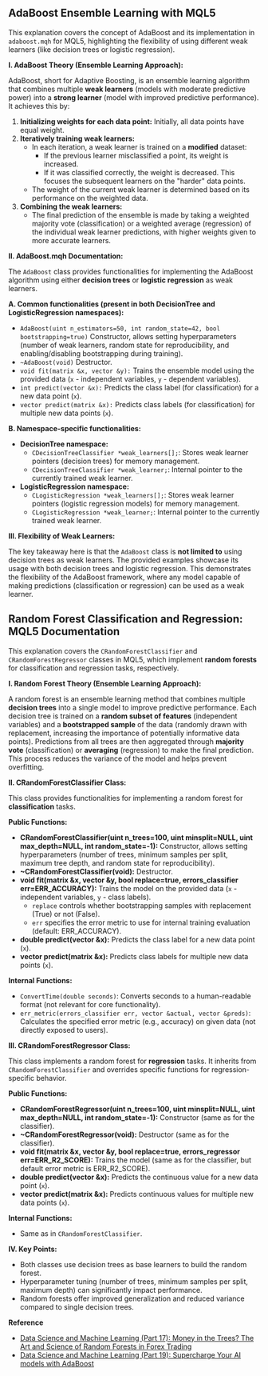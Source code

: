 ## AdaBoost Ensemble Learning with MQL5

This explanation covers the concept of AdaBoost and its implementation in `adaboost.mqh` for MQL5, highlighting the flexibility of using different weak learners (like decision trees or logistic regression).

**I. AdaBoost Theory (Ensemble Learning Approach):**

AdaBoost, short for Adaptive Boosting, is an ensemble learning algorithm that combines multiple **weak learners** (models with moderate predictive power) into a **strong learner** (model with improved predictive performance). It achieves this by:

1. **Initializing weights for each data point:** Initially, all data points have equal weight.
2. **Iteratively training weak learners:**
    * In each iteration, a weak learner is trained on a **modified** dataset:
        * If the previous learner misclassified a point, its weight is increased.
        * If it was classified correctly, the weight is decreased. This focuses the subsequent learners on the "harder" data points.
    * The weight of the current weak learner is determined based on its performance on the weighted data.
3. **Combining the weak learners:**
    * The final prediction of the ensemble is made by taking a weighted majority vote (classification) or a weighted average (regression) of the individual weak learner predictions, with higher weights given to more accurate learners.

**II. AdaBoost.mqh Documentation:**

The `AdaBoost` class provides functionalities for implementing the AdaBoost algorithm using either **decision trees** or **logistic regression** as weak learners.

**A. Common functionalities (present in both DecisionTree and LogisticRegression namespaces):**

* `AdaBoost(uint n_estimators=50, int random_state=42, bool bootstrapping=true)` Constructor, allows setting hyperparameters (number of weak learners, random state for reproducibility, and enabling/disabling bootstrapping during training).
* `~AdaBoost(void)` Destructor.
* `void fit(matrix &x, vector &y):` Trains the ensemble model using the provided data (`x` - independent variables, `y` - dependent variables).
* `int predict(vector &x):` Predicts the class label (for classification) for a new data point (`x`).
* `vector predict(matrix &x):` Predicts class labels (for classification) for multiple new data points (`x`).

**B. Namespace-specific functionalities:**

* **DecisionTree namespace:**
    * `CDecisionTreeClassifier *weak_learners[];`: Stores weak learner pointers (decision trees) for memory management.
    * `CDecisionTreeClassifier *weak_learner;`: Internal pointer to the currently trained weak learner.
* **LogisticRegression namespace:**
    * `CLogisticRegression *weak_learners[];`: Stores weak learner pointers (logistic regression models) for memory management.
    * `CLogisticRegression *weak_learner;`: Internal pointer to the currently trained weak learner.

**III. Flexibility of Weak Learners:**

The key takeaway here is that the `AdaBoost` class is **not limited to** using decision trees as weak learners. The provided examples showcase its usage with both decision trees and logistic regression. This demonstrates the flexibility of the AdaBoost framework, where any model capable of making predictions (classification or regression) can be used as a weak learner.


## Random Forest Classification and Regression: MQL5 Documentation

This explanation covers the `CRandomForestClassifier` and `CRandomForestRegressor` classes in MQL5, which implement **random forests** for classification and regression tasks, respectively.

**I. Random Forest Theory (Ensemble Learning Approach):**

A random forest is an ensemble learning method that combines multiple **decision trees** into a single model to improve predictive performance. Each decision tree is trained on a **random subset of features** (independent variables) and a **bootstrapped sample** of the data (randomly drawn with replacement, increasing the importance of potentially informative data points). Predictions from all trees are then aggregated through **majority vote** (classification) or **averaging** (regression) to make the final prediction. This process reduces the variance of the model and helps prevent overfitting.

**II. CRandomForestClassifier Class:**

This class provides functionalities for implementing a random forest for **classification** tasks.

**Public Functions:**

* **CRandomForestClassifier(uint n_trees=100, uint minsplit=NULL, uint max_depth=NULL, int random_state=-1):** Constructor, allows setting hyperparameters (number of trees, minimum samples per split, maximum tree depth, and random state for reproducibility).
* **~CRandomForestClassifier(void):** Destructor.
* **void fit(matrix &x, vector &y, bool replace=true, errors_classifier err=ERR_ACCURACY):** Trains the model on the provided data (`x` - independent variables, `y` - class labels).
    * `replace` controls whether bootstrapping samples with replacement (True) or not (False).
    * `err` specifies the error metric to use for internal training evaluation (default: ERR_ACCURACY).
* **double predict(vector &x):** Predicts the class label for a new data point (`x`).
* **vector predict(matrix &x):** Predicts class labels for multiple new data points (`x`).

**Internal Functions:**

* `ConvertTime(double seconds)`: Converts seconds to a human-readable format (not relevant for core functionality).
* `err_metric(errors_classifier err, vector &actual, vector &preds)`: Calculates the specified error metric (e.g., accuracy) on given data (not directly exposed to users).

**III. CRandomForestRegressor Class:**

This class implements a random forest for **regression** tasks. It inherits from `CRandomForestClassifier` and overrides specific functions for regression-specific behavior.

**Public Functions:**

* **CRandomForestRegressor(uint n_trees=100, uint minsplit=NULL, uint max_depth=NULL, int random_state=-1):** Constructor (same as for the classifier).
* **~CRandomForestRegressor(void):** Destructor (same as for the classifier).
* **void fit(matrix &x, vector &y, bool replace=true, errors_regressor err=ERR_R2_SCORE):** Trains the model (same as for the classifier, but default error metric is ERR_R2_SCORE).
* **double predict(vector &x):** Predicts the continuous value for a new data point (`x`).
* **vector predict(matrix &x):** Predicts continuous values for multiple new data points (`x`).

**Internal Functions:**

* Same as in `CRandomForestClassifier`.

**IV. Key Points:**

* Both classes use decision trees as base learners to build the random forest.
* Hyperparameter tuning (number of trees, minimum samples per split, maximum depth) can significantly impact performance.
* Random forests offer improved generalization and reduced variance compared to single decision trees.


**Reference**
* [Data Science and Machine Learning (Part 17): Money in the Trees? The Art and Science of Random Forests in Forex Trading](https://www.mql5.com/en/articles/13765)
* [Data Science and Machine Learning (Part 19): Supercharge Your AI models with AdaBoost](https://www.mql5.com/en/articles/14034)